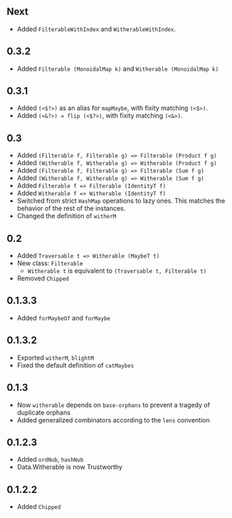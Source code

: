Next
-------

* Added `FilterableWithIndex` and `WitherableWithIndex`.

0.3.2
----------

* Added `Filterable (MonoidalMap k)` and `Witherable (MonoidalMap k)`

0.3.1
-------
* Added `(<$?>)` as an alias for `mapMaybe`, with fixity matching `(<$>)`.
* Added `(<&?>) = flip (<$?>)`, with fixity matching `(<&>)`.

0.3
-------
* Added `(Filterable f, Filterable g) => Filterable (Product f g)`
* Added `(Witherable f, Witherable g) => Witherable (Product f g)`
* Added `(Filterable f, Filterable g) => Filterable (Sum f g)`
* Added `(Witherable f, Witherable g) => Witherable (Sum f g)`
* Added `Filterable f => Filterable (IdentityT f)`
* Added `Witherable f => Witherable (IdentityT f)`
* Switched from strict `HashMap` operations to lazy ones. This
  matches the behavior of the rest of the instances.
* Changed the definition of `witherM`

0.2
-------
* Added `Traversable t => Witherable (MaybeT t)`
* New class: `Filterable`
  * `Witherable t` is equivalent to `(Traversable t, Filterable t)`
* Removed `Chipped`

0.1.3.3
-------
* Added `forMaybeOf` and `forMaybe`

0.1.3.2
-------
* Exported `witherM`, `blightM`
* Fixed the default definition of `catMaybes`

0.1.3
-------
* Now `witherable` depends on `base-orphans` to prevent a tragedy of duplicate orphans
* Added generalized combinators according to the `lens` convention

0.1.2.3
-------
* Added `ordNub`, `hashNub`
* Data.Witherable is now Trustworthy

0.1.2.2
-------
* Added `Chipped`
